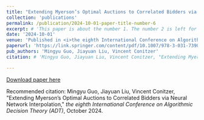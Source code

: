 ```yaml
---
title: "Extending Myerson’s Optimal Auctions to Correlated Bidders via Neural Network Interpolation"
collection: 'publications'
permalink: /publication/2024-10-01-paper-title-number-6
excerpt: # 'This paper is about the number 1. The number 2 is left for future work.'
date: '2024-10-01'
venue: 'Published in <i>the eighth International Conference on Algorithmic Decision Theory (ADT) </i>'
paperurl: 'https://link.springer.com/content/pdf/10.1007/978-3-031-73903-3.pdf#page=299'
pub_authors: 'Mingyu Guo, Jiayuan Liu, Vincent Conitzer'
citation: # 'Mingyu Guo, Jiayuan Liu, Vincent Conitzer, "Extending Myerson’s Optimal Auctions to Correlated Bidders via Neural Network Interpolation," <i>the eighth International Conference on Algorithmic Decision Theory (ADT)</i>, October 2024. '

---
```

<!-- This paper is about the number 1. The number 2 is left for future work. -->

[Download paper here](https://link.springer.com/content/pdf/10.1007/978-3-031-73903-3.pdf#page=299)

Recommended citation: Mingyu Guo, Jiayuan Liu, Vincent Conitzer, "Extending Myerson’s Optimal Auctions to Correlated Bidders via Neural Network Interpolation," <i>the eighth International Conference on Algorithmic Decision Theory (ADT)</i>, October 2024.